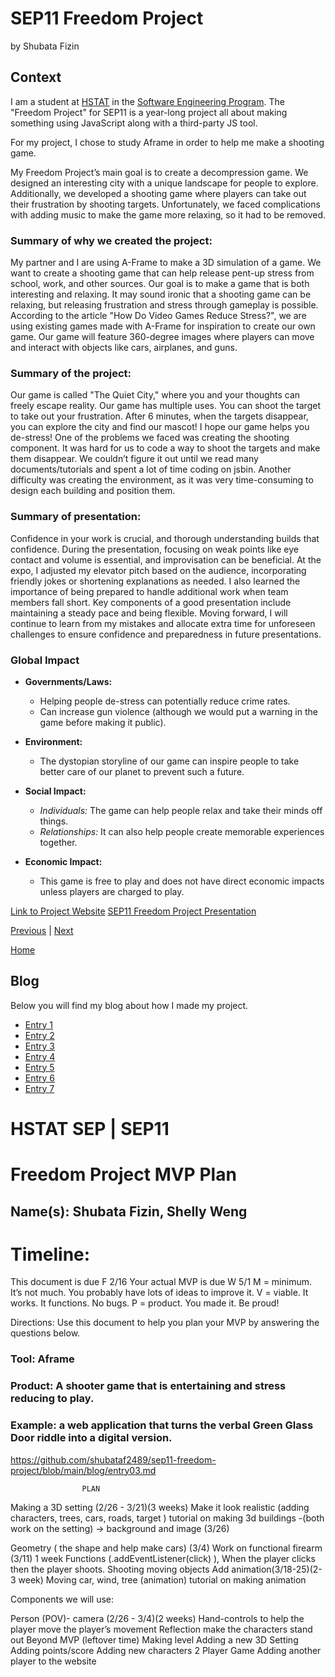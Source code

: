 # SEP11 Freedom Project
by Shubata Fizin

## Context
I am a student at [HSTAT](https://www.hstat.org/) in the [Software Engineering Program](https://hstatsep.github.io/). The "Freedom Project" for SEP11 is a year-long project all about making something using JavaScript along with a third-party JS tool.

For my project, I chose to  study Aframe in order to help me make a shooting game.


My Freedom Project’s main goal is to create a decompression game. We designed an interesting city with a unique landscape for people to explore. Additionally, we developed a shooting game where players can take out their frustration by shooting targets. Unfortunately, we faced complications with adding music to make the game more relaxing, so it had to be removed.

### Summary of why we created the project:

My partner and I are using A-Frame to make a 3D simulation of a game. We want to create a shooting game that can help release pent-up stress from school, work, and other sources. Our goal is to make a game that is both interesting and relaxing. It may sound ironic that a shooting game can be relaxing, but releasing frustration and stress through gameplay is possible. According to the article "How Do Video Games Reduce Stress?", we are using existing games made with A-Frame for inspiration to create our own game. Our game will feature 360-degree images where players can move and interact with objects like cars, airplanes, and guns.

### Summary of the project:

Our game is called "The Quiet City," where you and your thoughts can freely escape reality. Our game has multiple uses. You can shoot the target to take out your frustration. After 6 minutes, when the targets disappear, you can explore the city and find our mascot! I hope our game helps you de-stress! One of the problems we faced was creating the shooting component. It was hard for us to code a way to shoot the targets and make them disappear. We couldn’t figure it out until we read many documents/tutorials and spent a lot of time coding on jsbin. Another difficulty was creating the environment, as it was very time-consuming to design each building and position them.

### Summary of presentation:

Confidence in your work is crucial, and thorough understanding builds that confidence. During the presentation, focusing on weak points like eye contact and volume is essential, and improvisation can be beneficial. At the expo, I adjusted my elevator pitch based on the audience, incorporating friendly jokes or shortening explanations as needed. I also learned the importance of being prepared to handle additional work when team members fall short. Key components of a good presentation include maintaining a steady pace and being flexible. Moving forward, I will continue to learn from my mistakes and allocate extra time for unforeseen challenges to ensure confidence and preparedness in future presentations.

### Global Impact

- **Governments/Laws:**
  - Helping people de-stress can potentially reduce crime rates.
  - Can increase gun violence (although we would put a warning in the game before making it public).

- **Environment:**
  - The dystopian storyline of our game can inspire people to take better care of our planet to prevent such a future.

- **Social Impact:**
  - *Individuals:* The game can help people relax and take their minds off things.
  - *Relationships:* It can also help people create memorable experiences together.

- **Economic Impact:**
  - This game is free to play and does not have direct economic impacts unless players are charged to play.

[Link to Project Website](https://shubataf2489.github.io/shubataf2489-shellyw8542-sep11-freedom-project/)
[SEP11 Freedom Project Presentation](https://docs.google.com/presentation/d/11OAdvFYdjXzAf9CMx2ogsotNmWQ5ScnfysYAj9VZUk0/edit#slide=id.g2dee14f77a5_0_0)

[Previous](entry06.md) | [Next](entry08.md)

[Home](../README.md)


## Blog
Below you will find my blog about how I made my project.

* [Entry 1](blog/entry01.md)
* [Entry 2](blog/entry02.md)
* [Entry 3](blog/entry03.md)
* [Entry 4](blog/entry04.md)
* [Entry 5](blog/entry05.md)
* [Entry 6](blog/entry06.md)
* [Entry 7](blog/entry07.md)








# HSTAT SEP | SEP11
# Freedom Project MVP Plan
## Name(s): Shubata Fizin, Shelly Weng

# Timeline:
This document is due F 2/16
Your actual MVP is due W 5/1
M = minimum. It’s not much. You probably have lots of ideas to improve it.
V = viable. It works. It functions. No bugs.
P = product. You made it. Be proud!


Directions: Use this document to help you plan your MVP by answering the questions below.

### Tool: Aframe
### Product: A shooter game that is entertaining and stress reducing to play.
### Example: a web application that turns the verbal Green Glass Door riddle into a digital version.


https://github.com/shubataf2489/sep11-freedom-project/blob/main/blog/entry03.md


				 	PLAN
Making a 3D setting (2/26 - 3/21)(3 weeks)
Make it look realistic (adding characters, trees, cars, roads, target )   	tutorial on making 3d buildings
  -(both work on the setting) → background and image (3/26)

Geometry ( the shape and help make cars) (3/4)
Work on functional firearm (3/11) 1 week
Functions
 (.addEventListener(click) ), When the player clicks then the player shoots.
Shooting moving objects
Add animation(3/18-25)(2-3 week)
Moving car, wind, tree (animation)
 tutorial on making animation


Components we will use:

Person (POV)- camera (2/26 - 3/4)(2 weeks)
Hand-controls to help the player move the player’s movement
Reflection make the characters stand out
Beyond MVP (leftover time)
Making level
Adding a new 3D Setting
Adding points/score
Adding new characters
2 Player Game
Adding another player to the website





